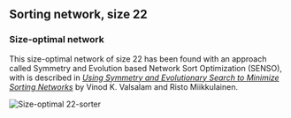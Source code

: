 ## Sorting network, size 22

### Size-optimal network

This size-optimal network of size 22 has been found with an approach called Symmetry and Evolution based Network Sort
Optimization (SENSO), with is described in [*Using Symmetry and Evolutionary Search to Minimize Sorting Networks*][1] by
Vinod K. Valsalam and Risto Miikkulainen.

![Size-optimal 22-sorter](https://cdn.rawgit.com/Morwenn/comparator-networks/master/networks/sort/22/senso-22.svg)


  [1]: http://nn.cs.utexas.edu/downloads/papers/valsalam.jmlr13.pdf
